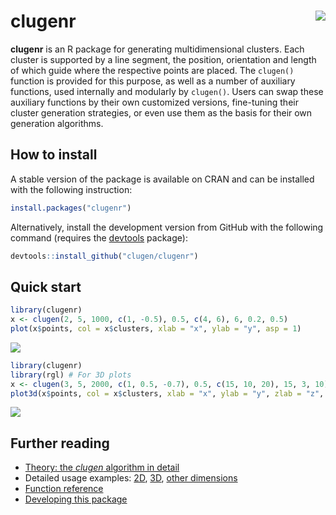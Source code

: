 # clugenr <img src="man/figures/logo.png" align="right" />

**clugenr** is an R package for generating multidimensional clusters. Each
cluster is supported by a line segment, the position, orientation and length of
which guide where the respective points are placed. The `clugen()` function is
provided for this purpose, as well as a number of auxiliary functions, used
internally and modularly by `clugen()`. Users can swap these auxiliary functions
by their own customized versions, fine-tuning their cluster generation
strategies, or even use them as the basis for their own generation algorithms.

## How to install

A stable version of the package is available on CRAN and can be installed with
the following instruction:

```R
install.packages("clugenr")
```

Alternatively, install the development version from GitHub with the following
command (requires the [devtools] package):

```R
devtools::install_github("clugen/clugenr")
```

## Quick start

```R
library(clugenr)
x <- clugen(2, 5, 1000, c(1, -0.5), 0.5, c(4, 6), 6, 0.2, 0.5)
plot(x$points, col = x$clusters, xlab = "x", ylab = "y", asp = 1)
```

![](man/figures/example2d.png)

```R
library(clugenr)
library(rgl) # For 3D plots
x <- clugen(3, 5, 2000, c(1, 0.5, -0.7), 0.5, c(15, 10, 20), 15, 3, 10)
plot3d(x$points, col = x$clusters, xlab = "x", ylab = "y", zlab = "z", aspect = T)
```

![](man/figures/example3d.png)

## Further reading

* [Theory: the _clugen_ algorithm in detail](articles/theory.html)
* Detailed usage examples: [2D](articles/examples2d.html),
  [3D](articles/examples3d.html), [other dimensions](articles/examplesnd.html)
* [Function reference](reference/index.html)
* [Developing this package](articles/dev.html)

[devtools]: https://cran.r-project.org/package=devtools

